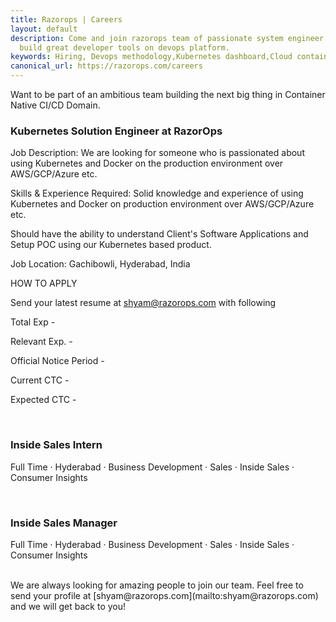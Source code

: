 ```yaml
---
title: Razorops | Careers
layout: default
description: Come and join razorops team of passionate system engineer to help us
  build great developer tools on devops platform.
keywords: Hiring, Devops methodology,Kubernetes dashboard,Cloud containers,Devops
canonical_url: https://razorops.com/careers
---
```


Want to be part of an ambitious team building the next big thing in Container Native CI/CD Domain.


<h3>Kubernetes Solution Engineer at RazorOps</h3>

Job Description: 
We are looking for someone who is passionated about using Kubernetes and Docker on the production environment over AWS/GCP/Azure etc.

Skills & Experience Required:
Solid knowledge and experience of using Kubernetes and Docker on production environment over AWS/GCP/Azure etc.

Should have the ability to understand Client's Software Applications and Setup POC using our Kubernetes based product.

Job Location: Gachibowli, Hyderabad, India

HOW TO APPLY

Send your latest resume at [shyam@razorops.com](mailto:shyam@razorops.com) with following

Total Exp -

Relevant Exp. -

Official Notice Period -

Current CTC -

Expected CTC -

<br>
<h3>Inside Sales Intern</h3>

Full Time · Hyderabad · Business Development · Sales · Inside Sales · Consumer Insights    

<br>

<h3> Inside Sales Manager</h3>


Full Time · Hyderabad · Business Development · Sales · Inside Sales · Consumer Insights        



<br>
We are always looking for amazing people to join our team. Feel free to send your profile at [shyam@razorops.com](mailto:shyam@razorops.com)  and we will get back to you!

<br>
<br>